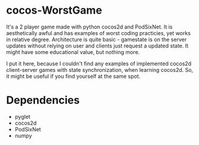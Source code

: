 # cocos-WorstGame
It's a 2 player game made with python cocos2d and PodSixNet. It is aesthetically awful and has examples of worst coding practicies, yet works in relative degree. Architecture is quite basic - gamestate is on the server updates without relying on user and clients just request a updated state. It might have some educational value, but nothing more. 

I put it here, because I couldn't find any examples of implemented cocos2d client-server games with state synchronization, when learning cocos2d. So, it might be useful if you find yourself at the same spot.  

# Dependencies
* pyglet
* cocos2d
* PodSixNet
* numpy
